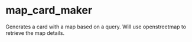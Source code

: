 # map_card_maker
Generates a card with a map based on a query.
Will use openstreetmap to retrieve the map details.

